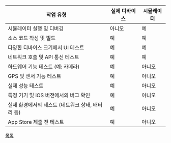 
| 작업 유형                            | 실제 디바이스 | 시뮬레이터 |
|-----------------------------------|-------------------|-----------------|
| 시뮬레이터 실행 및 디버깅             | 아니오              | 예              |
| 소스 코드 작성 및 빌드                 | 예                  | 예              |
| 다양한 디바이스 크기에서 UI 테스트     | 예                  | 예              |
| 네트워크 호출 및 API 통신 테스트      | 예                  | 예              |
| 하드웨어 기능 테스트 (예: 카메라)    | 예                  | 아니오          |
| GPS 및 센서 기능 테스트              | 예                  | 아니오          |
| 실제 성능 테스트                    | 예                  | 아니오          |
| 특정 기기 및 iOS 버전에서의 버그 확인 | 예                  | 아니오          |
| 실제 환경에서의 테스트 (네트워크 상태, 배터리 등) | 예       | 아니오          |
| App Store 제출 전 테스트            | 예                  | 아니오          |



[목록](../README_link.md)
